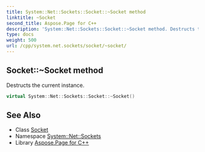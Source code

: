 ```yaml
---
title: System::Net::Sockets::Socket::~Socket method
linktitle: ~Socket
second_title: Aspose.Page for C++
description: 'System::Net::Sockets::Socket::~Socket method. Destructs the current instance in C++.'
type: docs
weight: 500
url: /cpp/system.net.sockets/socket/~socket/
---
```

## Socket::~Socket method


Destructs the current instance.

```cpp
virtual System::Net::Sockets::Socket::~Socket()
```

## See Also

* Class [Socket](../)
* Namespace [System::Net::Sockets](../../)
* Library [Aspose.Page for C++](../../../)
